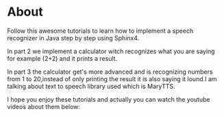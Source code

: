 # About

Follow this awesome tutorials to learn how to implement a speech recognizer in Java step by step using Sphinx4.

In part 2 we implement a calculator witch recognizes what you are saying for example (2+2) and it prints a result.

In part 3 the calculator get's more advanced and is recognizing numbers from 1 to 20,instead of only printing the result it is also saying it lound.I am talking about text to speech library used which is MaryTTS.

I hope you enjoy these tutorials and actually you can watch the youtube videos about them below:
